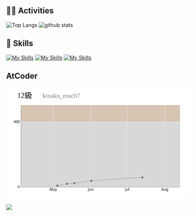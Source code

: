 ## 🏃‍♀️ Activities
<p align="left"> 
  <img alt="Top Langs" height="150px" src="https://github-readme-stats.vercel.app/api/top-langs/?username=kinakomoch7&layout=compact&show_icons=true&theme=onedark" />
  <img alt="github stats" height="150px" src="https://github-readme-stats.vercel.app/api?username=kinakomoch7&theme=onedark&show_icons=ture" />
</p>


## 🌱 Skills
[![My Skills](https://skillicons.dev/icons?i=js,html,css,react,java,nodejs,d3,express,jquery,svg,tailwind,ts&perline=12)](https://skillicons.dev)
[![My Skills](https://skillicons.dev/icons?i=mysql,firebase&perline=2)](https://skillicons.dev)
[![My Skills](https://skillicons.dev/icons?i=discord,figma,githubactions,eclipse,netlify,postman,vite,visualstudio&perline=8)](https://skillicons.dev)


## AtCoder
![](./profile-AtCoder/rate-chart.svg)

![](./profile-AtCorder/ac-chart.svg)


<!--
**kinakomoch7/kinakomoch7** is a ✨ _special_ ✨ repository because its `README.md` (this file) appears on your GitHub profile.

Here are some ideas to get you started:

- 🔭 I’m currently working on ...
- 🌱 I’m currently learning ...
- 👯 I’m looking to collaborate on ...
- 🤔 I’m looking for help with ...
- 💬 Ask me about ...
- 📫 How to reach me: ...
- 😄 Pronouns: ...
- ⚡ Fun fact: ...
-->
